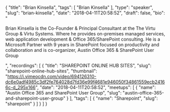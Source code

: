 {
  "title": "Brian Kinsella",
  "tags": [
    "Brian Kinsella"
  ],
  "type": "speaker",
  "slug": "brian-kinsella",
  "date": "2018-04-11T20:58:52",
  "draft": false,
  "bio": "<p>Brian Kinsella is the Co-Founder & Principal Consultant at the The Virtu Group & Virtu Systems. Where he provides on-premises managed services, web application development & Office 365/SharePoint consulting. He is a Microsoft Partner with 9 years in SharePoint focused on productivity and collaboration and is co-organizer, Austin Office 365 & SharePoint User Group</p>",
  "recordings": [
    {
      "title": "SHAREPOINT ONLINE HUB SITES",
      "slug": "sharepoint-online-hub-sites",
      "thumbnail": "https://i.vimeocdn.com/video/694126310-dc6e0adf4985c3df2fe764028d7fd36e99f4681e946050f34861559ecb24166c-d_295x166",
      "date": "2018-04-11T20:58:52",
      "meetups": [
        {
          "name": "Austin Office 365 and SharePoint User Group",
          "slug": "austin-office-365-and-sharepoint-user-group"
        }
      ],
      "tags": [
        {
          "name": "Sharepoint",
          "slug": "sharepoint"
        }
      ]
    }
  ]
}